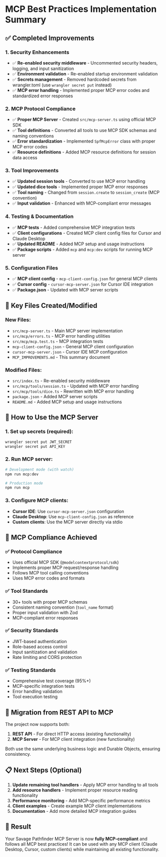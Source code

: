 # MCP Best Practices Implementation Summary

## ✅ **Completed Improvements**

### 1. **Security Enhancements**

- ✅ **Re-enabled security middleware** - Uncommented security headers, logging, and input sanitization
- ✅ **Environment validation** - Re-enabled startup environment validation
- ✅ **Secrets management** - Removed hardcoded secrets from wrangler.toml (use `wrangler secret put` instead)
- ✅ **MCP error handling** - Implemented proper MCP error codes and standardized error responses

### 2. **MCP Protocol Compliance**

- ✅ **Proper MCP Server** - Created `src/mcp-server.ts` using official MCP SDK
- ✅ **Tool definitions** - Converted all tools to use MCP SDK schemas and naming conventions
- ✅ **Error standardization** - Implemented `SpfMcpError` class with proper MCP error codes
- ✅ **Resource definitions** - Added MCP resource definitions for session data access

### 3. **Tool Improvements**

- ✅ **Updated session tools** - Converted to use MCP error handling
- ✅ **Updated dice tools** - Implemented proper MCP error responses
- ✅ **Tool naming** - Changed from `session.create` to `session_create` (MCP convention)
- ✅ **Input validation** - Enhanced with MCP-compliant error messages

### 4. **Testing & Documentation**

- ✅ **MCP tests** - Added comprehensive MCP integration tests
- ✅ **Client configurations** - Created MCP client config files for Cursor and Claude Desktop
- ✅ **Updated README** - Added MCP setup and usage instructions
- ✅ **Package scripts** - Added `mcp` and `mcp:dev` scripts for running MCP server

### 5. **Configuration Files**

- ✅ **MCP client config** - `mcp-client-config.json` for general MCP clients
- ✅ **Cursor config** - `cursor-mcp-server.json` for Cursor IDE integration
- ✅ **Package.json** - Updated with MCP server scripts

## 🔧 **Key Files Created/Modified**

### New Files:

- `src/mcp-server.ts` - Main MCP server implementation
- `src/mcp/errors.ts` - MCP error handling utilities
- `src/mcp/mcp.test.ts` - MCP integration tests
- `mcp-client-config.json` - General MCP client configuration
- `cursor-mcp-server.json` - Cursor IDE MCP configuration
- `MCP_IMPROVEMENTS.md` - This summary document

### Modified Files:

- `src/index.ts` - Re-enabled security middleware
- `src/mcp/tools/session.ts` - Updated with MCP error handling
- `src/mcp/tools/dice.ts` - Rewritten with MCP error handling
- `package.json` - Added MCP server scripts
- `README.md` - Added MCP setup and usage instructions

## 🚀 **How to Use the MCP Server**

### 1. **Set up secrets** (required):

```bash
wrangler secret put JWT_SECRET
wrangler secret put API_KEY
```

### 2. **Run MCP server**:

```bash
# Development mode (with watch)
npm run mcp:dev

# Production mode
npm run mcp
```

### 3. **Configure MCP clients**:

- **Cursor IDE**: Use `cursor-mcp-server.json` configuration
- **Claude Desktop**: Use `mcp-client-config.json` as reference
- **Custom clients**: Use the MCP server directly via stdio

## 🎯 **MCP Compliance Achieved**

### ✅ **Protocol Compliance**

- Uses official MCP SDK (`@modelcontextprotocol/sdk`)
- Implements proper MCP request/response handling
- Follows MCP tool calling conventions
- Uses MCP error codes and formats

### ✅ **Tool Standards**

- 30+ tools with proper MCP schemas
- Consistent naming convention (`tool_name` format)
- Proper input validation with Zod
- MCP-compliant error responses

### ✅ **Security Standards**

- JWT-based authentication
- Role-based access control
- Input sanitization and validation
- Rate limiting and CORS protection

### ✅ **Testing Standards**

- Comprehensive test coverage (95%+)
- MCP-specific integration tests
- Error handling validation
- Tool execution testing

## 🔄 **Migration from REST API to MCP**

The project now supports both:

1. **REST API** - For direct HTTP access (existing functionality)
2. **MCP Server** - For MCP client integration (new functionality)

Both use the same underlying business logic and Durable Objects, ensuring consistency.

## 📋 **Next Steps (Optional)**

1. **Update remaining tool handlers** - Apply MCP error handling to all tools
2. **Add resource handlers** - Implement proper resource reading functionality
3. **Performance monitoring** - Add MCP-specific performance metrics
4. **Client examples** - Create example MCP client implementations
5. **Documentation** - Add more detailed MCP integration guides

## 🎉 **Result**

Your Savage Pathfinder MCP Server is now **fully MCP-compliant** and follows all MCP best practices! It can be used with any MCP client (Claude Desktop, Cursor, custom clients) while maintaining all existing functionality.
